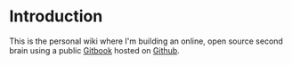 # Introduction

This is the personal wiki where I'm building an online, open source second brain using a public [Gitbook](https://www.gitbook.com/) hosted on [Github](https://github.com/tobiasrogers/wiki). 

